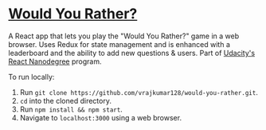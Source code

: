 # [Would You Rather?](https://would-you-rather-vrrajkum.vercel.app/)

A React app that lets you play the "Would You Rather?" game in a web browser. Uses Redux for state management and is enhanced with a leaderboard and the ability to add new questions & users. Part of [Udacity's React Nanodegree](https://www.udacity.com/certificate/ZN5DQYLY) program.

To run locally:

<ol>
  <li>Run <code>git clone https://github.com/vrajkumar128/would-you-rather.git</code>.</li>
  <li><code>cd</code> into the cloned directory.</li>
  <li>Run <code>npm install && npm start</code>.</li>
  <li>Navigate to <code>localhost:3000</code> using a web browser.</li>
</ol>
